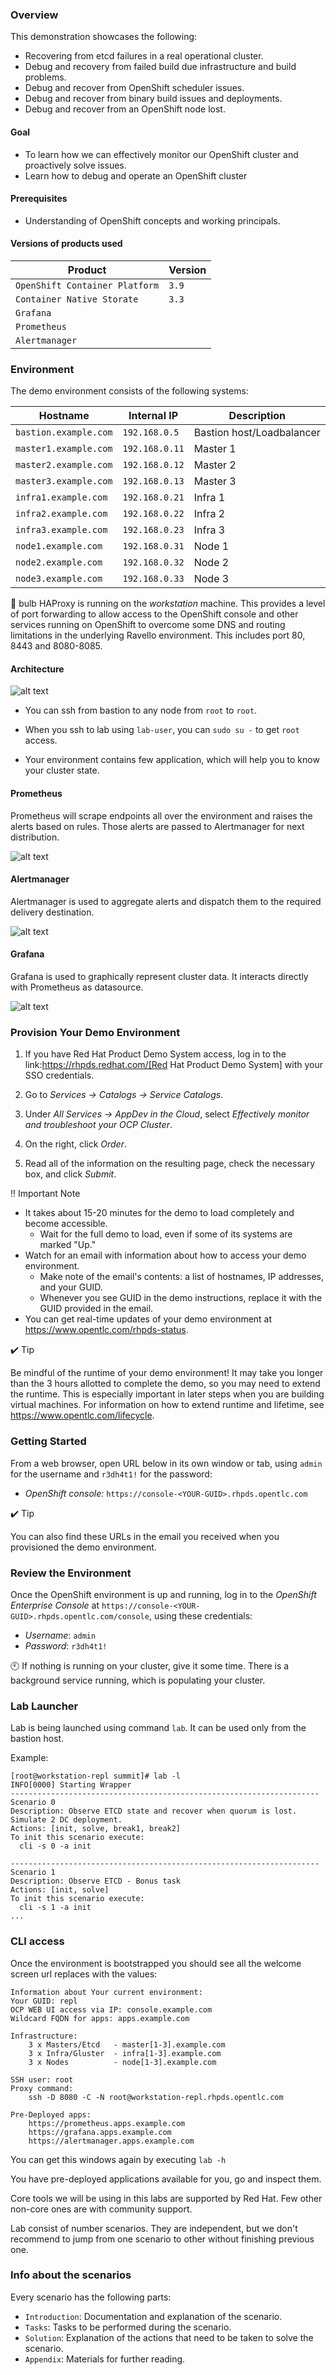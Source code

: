 ### Overview

This demonstration showcases the following:

* Recovering from etcd failures in a real operational cluster.
* Debug and recovery from failed build due infrastructure and build problems.
* Debug and recover from OpenShift scheduler issues.
* Debug and recover from binary build issues and deployments.
* Debug and recover from an OpenShift node lost.

#### Goal

* To learn how we can effectively monitor our OpenShift cluster and proactively solve issues.
* Learn how to debug and operate an OpenShift cluster

#### Prerequisites

* Understanding of OpenShift concepts and working principals.

#### Versions of products used

Product |Version 
--------- | --------- 
`OpenShift Container Platform` |`3.9`
`Container Native Storate` |`3.3`
`Grafana` |
`Prometheus` |
`Alertmanager` |

### Environment

The demo environment consists of the following systems:


Hostname              |Internal IP    |Description 
---------------------- | -------------- | --------------- 
`bastion.example.com` |`192.168.0.5`  | Bastion host/Loadbalancer
`master1.example.com`  |`192.168.0.11` | Master 1
`master2.example.com`  |`192.168.0.12` | Master 2
`master3.example.com`  |`192.168.0.13` | Master 3
`infra1.example.com`  |`192.168.0.21` | Infra 1
`infra2.example.com`  |`192.168.0.22` | Infra 2
`infra3.example.com`  |`192.168.0.23` | Infra 3
`node1.example.com`  |`192.168.0.31` | Node 1
`node2.example.com`  |`192.168.0.32` | Node 2
`node3.example.com`  |`192.168.0.33` | Node 3


:green_book: bulb HAProxy is running on the *workstation* machine.  This provides a level of port forwarding to allow access to the OpenShift console and other services running on OpenShift to overcome some DNS and routing limitations in the underlying Ravello environment.  This includes port 80, 8443 and 8080-8085.

#### Architecture

![alt text](img/diagram.png)

* You can ssh from bastion to any node from `root` to `root`.

* When you ssh to lab using `lab-user`, you can `sudo su -` to get `root` access.

* Your environment contains few application, which will help you to know your cluster state.

#### Prometheus

Prometheus will scrape endpoints all over the environment and raises the alerts based on rules. Those alerts are passed to Alertmanager for next distribution.

![alt text](img/prometheus.png)


#### Alertmanager

Alertmanager is used to aggregate alerts and dispatch them to the required delivery destination.

![alt text](img/alertmanager.png)

#### Grafana

Grafana is used to graphically represent cluster data. It interacts directly with Prometheus as datasource.

 ![alt text](img/grafana.png)


### Provision Your Demo Environment

1. If you have Red Hat Product Demo System access, log in to the link:https://rhpds.redhat.com/[Red Hat Product Demo System] with your SSO credentials.

2. Go to *Services -> Catalogs -> Service Catalogs*.

3. Under *All Services -> AppDev in the Cloud*, select *Effectively monitor and troubleshoot your OCP Cluster*.

4. On the right, click *Order*.

5. Read all of the information on the resulting page, check the necessary box, and click *Submit*.

:bangbang: Important Note

* It takes about 15-20 minutes for the demo to load completely and become accessible.
    * Wait for the full demo to load, even if some of its systems are marked "Up."
* Watch for an email with information about how to access your demo environment.
    * Make note of the email's contents: a list of hostnames, IP addresses, and your GUID.
    * Whenever you see GUID in the demo instructions, replace it with the GUID provided in the email.
* You can get real-time updates of your demo environment at https://www.opentlc.com/rhpds-status.


:heavy_check_mark: Tip

Be mindful of the runtime of your demo environment! It may take you longer than the 3 hours allotted to complete the demo, so you may need to extend the runtime. This is especially important in later steps when you are building virtual machines. For information on how to extend runtime and lifetime, see https://www.opentlc.com/lifecycle.

### Getting Started

From a web browser, open URL below in its own window or tab, using `admin` for the username and `r3dh4t1!` for the password:

* *OpenShift console:* `https://console-<YOUR-GUID>.rhpds.opentlc.com`

:heavy_check_mark: Tip

You can also find these URLs in the email you received when you provisioned the demo environment.


### Review the Environment

Once the OpenShift environment is up and running, log in to the *OpenShift Enterprise Console* at `https://console-<YOUR-GUID>.rhpds.opentlc.com/console`, using these credentials:

* *Username*: `admin`
* *Password*: `r3dh4t1!`

:clock10: If nothing is running on your cluster, give it some time. There is a background service running, which is populating your cluster.

### Lab Launcher

Lab is being launched using command `lab`. It can be used only from the bastion host.

Example:
```
[root@workstation-repl summit]# lab -l
INFO[0000] Starting Wrapper                             
---------------------------------------------------------------------
Scenario 0
Description: Observe ETCD state and recover when quorum is lost. Simulate 2 DC deployment.
Actions: [init, solve, break1, break2]
To init this scenario execute:
  cli -s 0 -a init

---------------------------------------------------------------------
Scenario 1
Description: Observe ETCD - Bonus task
Actions: [init, solve]
To init this scenario execute:
  cli -s 1 -a init
...
```

### CLI access

Once the environment is bootstrapped you should see all the welcome screen url replaces with the values:
```
Information about Your current environment:
Your GUID: repl
OCP WEB UI access via IP: console.example.com
Wildcard FQDN for apps: apps.example.com

Infrastructure:                                                       
    3 x Masters/Etcd   - master[1-3].example.com                      
    3 x Infra/Gluster  - infra[1-3].example.com                       
    3 x Nodes          - node[1-3].example.com                        

SSH user: root                                                        
Proxy command:                                                        
    ssh -D 8080 -C -N root@workstation-repl.rhpds.opentlc.com                                                                                                      

Pre-Deployed apps:                                                    
    https://prometheus.apps.example.com
    https://grafana.apps.example.com
    https://alertmanager.apps.example.com
```

You can get this windows again by executing `lab -h`

You have pre-deployed applications available for you, go and inspect them.

Core tools we will be using in this labs are supported by Red Hat. Few other non-core ones are with community support.

Lab consist of number scenarios. They are independent, but we don't recommend to jump from one scenario to other without finishing previous one.

### Info about the scenarios

Every scenario has the following parts:

* `Introduction`: Documentation and explanation of the scenario.
* `Tasks`: Tasks to be performed during the scenario.
* `Solution`: Explanation of the actions that need to be taken to solve the scenario.
* `Appendix`: Materials for further reading.